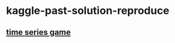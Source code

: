 # kaggle-past-solution-reproduce

## [time series game](https://github.com/hbghhy/kaggle-past-reproduce/time_series)